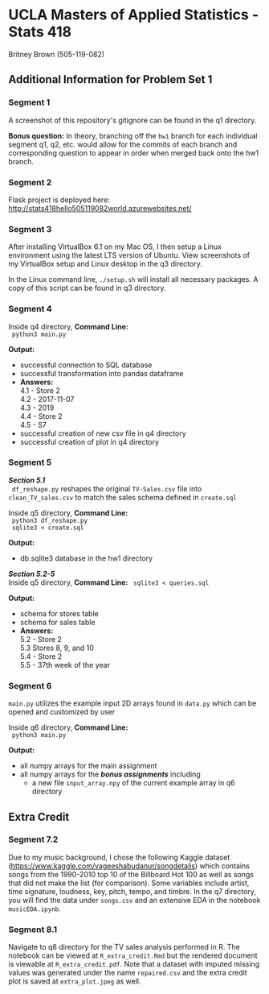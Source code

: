 # UCLA Masters of Applied Statistics - Stats 418

Britney Brown (505-119-082)

## Additional Information for Problem Set 1

### Segment 1

A screenshot of this repository's gitignore can be found in the q1 directory. 

**Bonus question:** In theory, branching off the ```hw1``` branch for each individual segment q1, q2, etc. would allow for the commits of each branch and corresponding question to appear in order when merged back onto the hw1 branch.  

### Segment 2

Flask project is deployed here: http://stats418hello505119082world.azurewebsites.net/ 

### Segment 3

After installing VirtualBox 6.1 on my Mac OS, I then setup a Linux environment using the latest LTS version of Ubuntu. View screenshots of my VirtualBox setup and Linux desktop in the q3 directory. 

In the Linux command line, ```./setup.sh``` will install all necessary packages. A copy of this script can be found in q3 directory. 

### Segment 4

Inside q4 directory, **Command Line:**  
``` python3 main.py```

**Output:**
- successful connection to SQL database  
- successful transformation into pandas dataframe  
- **Answers:**  
4.1 - Store 2  
4.2 - 2017-11-07  
4.3 - 2019  
4.4 - Store 2  
4.5 - S7  
- successful creation of new csv file in q4 directory
- successful creation of plot in q4 directory

### Segment 5

***Section 5.1***  
``` df_reshape.py``` reshapes the original ```TV-Sales.csv``` file  into ``` clean_TV_sales.csv``` to match the sales schema defined in ```create.sql```

Inside q5 directory, **Command Line:**  
``` python3 df_reshape.py```  
``` sqlite3 < create.sql```

**Output:**
- db.sqlite3 database in the hw1 directory

***Section 5.2-5***  
Inside q5 directory, **Command Line:**
``` sqlite3 < queries.sql```

**Output:**
- schema for stores table
- schema for sales table
- **Answers:**  
5.2 - Store 2   
5.3 Stores 8, 9, and 10   
5.4 -  Store 2  
5.5 - 37th week of the year   

### Segment 6  

```main.py``` utilizes the example input 2D arrays found in ```data.py``` which can be opened and customized by user

Inside q6 directory, **Command Line:**  
``` python3 main.py```

**Output:**  
- all numpy arrays for the main assignment
- all numpy arrays for the ***bonus assignments*** including
  - a new file ```input_array.npy``` of the current example array in q6 directory


## Extra Credit

### Segment 7.2 

Due to my music background, I chose the following Kaggle dataset (https://www.kaggle.com/vageeshabudanur/songdetails) which contains songs from the 1990-2010 top 10 of the Billboard Hot 100 as well as songs that did not make the list (for comparison). Some variables include artist, time signature, loudness, key, pitch, tempo, and timbre. In the q7 directory, you will find the data under ```songs.csv``` and an extensive EDA in the notebook ```musicEDA.ipynb```.

### Segment 8.1

Navigate to q8 directory for the TV sales analysis performed in R. The notebook can be viewed at ```R_extra_credit.Rmd``` but the rendered document is viewable at ```R_extra_credit.pdf```. Note that a dataset with imputed missing values was generated under the name ```repaired.csv``` and the extra credit plot is saved at ```extra_plot.jpeg``` as well.

